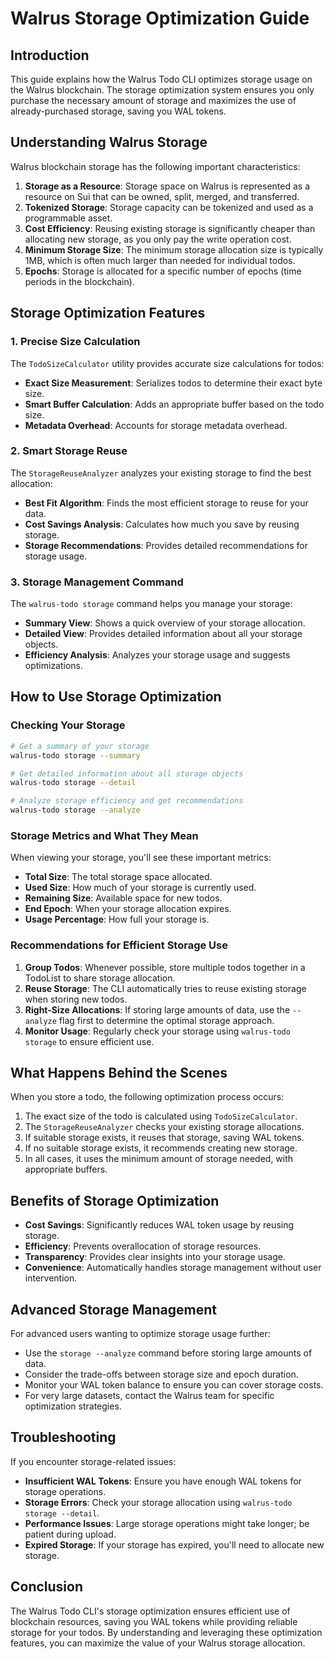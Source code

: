 # Walrus Storage Optimization Guide

## Introduction

This guide explains how the Walrus Todo CLI optimizes storage usage on the Walrus blockchain. The storage optimization system ensures you only purchase the necessary amount of storage and maximizes the use of already-purchased storage, saving you WAL tokens.

## Understanding Walrus Storage

Walrus blockchain storage has the following important characteristics:

1. **Storage as a Resource**: Storage space on Walrus is represented as a resource on Sui that can be owned, split, merged, and transferred.
2. **Tokenized Storage**: Storage capacity can be tokenized and used as a programmable asset.
3. **Cost Efficiency**: Reusing existing storage is significantly cheaper than allocating new storage, as you only pay the write operation cost.
4. **Minimum Storage Size**: The minimum storage allocation size is typically 1MB, which is often much larger than needed for individual todos.
5. **Epochs**: Storage is allocated for a specific number of epochs (time periods in the blockchain).

## Storage Optimization Features

### 1. Precise Size Calculation

The `TodoSizeCalculator` utility provides accurate size calculations for todos:

- **Exact Size Measurement**: Serializes todos to determine their exact byte size.
- **Smart Buffer Calculation**: Adds an appropriate buffer based on the todo size.
- **Metadata Overhead**: Accounts for storage metadata overhead.

### 2. Smart Storage Reuse

The `StorageReuseAnalyzer` analyzes your existing storage to find the best allocation:

- **Best Fit Algorithm**: Finds the most efficient storage to reuse for your data.
- **Cost Savings Analysis**: Calculates how much you save by reusing storage.
- **Storage Recommendations**: Provides detailed recommendations for storage usage.

### 3. Storage Management Command

The `walrus-todo storage` command helps you manage your storage:

- **Summary View**: Shows a quick overview of your storage allocation.
- **Detailed View**: Provides detailed information about all your storage objects.
- **Efficiency Analysis**: Analyzes your storage usage and suggests optimizations.

## How to Use Storage Optimization

### Checking Your Storage

```bash
# Get a summary of your storage
walrus-todo storage --summary

# Get detailed information about all storage objects
walrus-todo storage --detail

# Analyze storage efficiency and get recommendations
walrus-todo storage --analyze
```

### Storage Metrics and What They Mean

When viewing your storage, you'll see these important metrics:

- **Total Size**: The total storage space allocated.
- **Used Size**: How much of your storage is currently used.
- **Remaining Size**: Available space for new todos.
- **End Epoch**: When your storage allocation expires.
- **Usage Percentage**: How full your storage is.

### Recommendations for Efficient Storage Use

1. **Group Todos**: Whenever possible, store multiple todos together in a TodoList to share storage allocation.
2. **Reuse Storage**: The CLI automatically tries to reuse existing storage when storing new todos.
3. **Right-Size Allocations**: If storing large amounts of data, use the `--analyze` flag first to determine the optimal storage approach.
4. **Monitor Usage**: Regularly check your storage using `walrus-todo storage` to ensure efficient use.

## What Happens Behind the Scenes

When you store a todo, the following optimization process occurs:

1. The exact size of the todo is calculated using `TodoSizeCalculator`.
2. The `StorageReuseAnalyzer` checks your existing storage allocations.
3. If suitable storage exists, it reuses that storage, saving WAL tokens.
4. If no suitable storage exists, it recommends creating new storage.
5. In all cases, it uses the minimum amount of storage needed, with appropriate buffers.

## Benefits of Storage Optimization

- **Cost Savings**: Significantly reduces WAL token usage by reusing storage.
- **Efficiency**: Prevents overallocation of storage resources.
- **Transparency**: Provides clear insights into your storage usage.
- **Convenience**: Automatically handles storage management without user intervention.

## Advanced Storage Management

For advanced users wanting to optimize storage usage further:

- Use the `storage --analyze` command before storing large amounts of data.
- Consider the trade-offs between storage size and epoch duration.
- Monitor your WAL token balance to ensure you can cover storage costs.
- For very large datasets, contact the Walrus team for specific optimization strategies.

## Troubleshooting

If you encounter storage-related issues:

- **Insufficient WAL Tokens**: Ensure you have enough WAL tokens for storage operations.
- **Storage Errors**: Check your storage allocation using `walrus-todo storage --detail`.
- **Performance Issues**: Large storage operations might take longer; be patient during upload.
- **Expired Storage**: If your storage has expired, you'll need to allocate new storage.

## Conclusion

The Walrus Todo CLI's storage optimization ensures efficient use of blockchain resources, saving you WAL tokens while providing reliable storage for your todos. By understanding and leveraging these optimization features, you can maximize the value of your Walrus storage allocation.